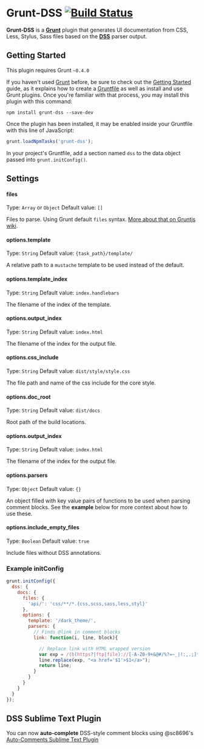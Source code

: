 # Grunt-DSS [![Build Status](https://secure.travis-ci.org/darcyclarke/grunt-dss.png?branch=master)](http://travis-ci.org/darcyclarke/grunt-dss)

**Grunt-DSS** is a **[Grunt](http://gruntjs.com)** plugin that generates UI documentation from CSS, Less, Stylus, Sass files based on the **[DSS](https://github.com/darcyclarke/dss)** parser output.

## Getting Started
This plugin requires Grunt `~0.4.0`

If you haven't used [Grunt](http://gruntjs.com/) before, be sure to check out the [Getting Started](http://gruntjs.com/getting-started) guide, as it explains how to create a [Gruntfile](http://gruntjs.com/sample-gruntfile) as well as install and use Grunt plugins. Once you're familiar with that process, you may install this plugin with this command:

```shell
npm install grunt-dss --save-dev
```

Once the plugin has been installed, it may be enabled inside your Gruntfile with this line of JavaScript:

```js
grunt.loadNpmTasks('grunt-dss');
```

In your project's Gruntfile, add a section named `dss` to the data object passed into `grunt.initConfig()`.

## Settings

#### files

Type: `Array` or `Object`
Default value: `[]`

Files to parse. Using Grunt default `files` syntax. [More about that on Gruntjs wiki](https://github.com/gruntjs/grunt/wiki/Configuring-tasks#files).

#### options.template

Type: `String`
Default value: `{task_path}/template/`

A relative path to a `mustache` template to be used instead of the default.

#### options.template_index

Type: `String`
Default value: `index.handlebars`

The filename of the index of the template.

#### options.output_index

Type: `String`
Default value: `index.html`

The filename of the index for the output file.

#### options.css_include

Type: `String`
Default value: `dist/style/style.css`

The file path and name of the css include for the core style.

#### options.doc_root

Type: `String`
Default value: `dist/docs`

Root path of the build locations.

#### options.output_index

Type: `String`
Default value: `index.html`

The filename of the index for the output file.


#### options.parsers

Type: `Object`
Default value: `{}`

An object filled with key value pairs of functions to be used when parsing comment blocks. See the **example** below for more context about how to use these.

#### options.include_empty_files

Type: `Boolean`
Default value: `true`

Include files without DSS annotations.

### Example initConfig

```javascript
grunt.initConfig({
  dss: {
    docs: {
      files: {
        'api/': 'css/**/*.{css,scss,sass,less,styl}'
      },
      options: {
        template: '/dark_theme/',
        parsers: {
          // Finds @link in comment blocks
          link: function(i, line, block){

            // Replace link with HTML wrapped version
            var exp = /(b(https?|ftp|file)://[-A-Z0-9+&@#/%?=~_|!:,.;]*[-A-Z0-9+&@#/%=~_|])/ig;
            line.replace(exp, "<a href='$1'>$1</a>");
            return line;
          }
        }
      }
    }
  }
});
````

## DSS Sublime Text Plugin

You can now **auto-complete** DSS-style comment blocks using @sc8696's [Auto-Comments Sublime Text Plugin](https://github.com/sc8696/sublime-css-auto-comments)
